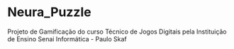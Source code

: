 # Neura_Puzzle
Projeto de Gamificação do curso Técnico de Jogos Digitais pela Instituição de Ensino Senai Informática - Paulo Skaf
